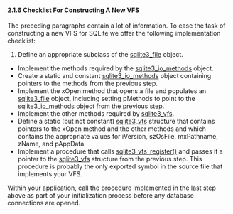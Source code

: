 #### 2\.1\.6 Checklist For Constructing A New VFS


 The preceding paragraphs contain a lot of information.
 To ease the task of constructing
 a new VFS for SQLite we offer the following implementation checklist:




1. Define an appropriate subclass of the [sqlite3\_file](c3ref/file.html) object.
 - Implement the methods required by the [sqlite3\_io\_methods](c3ref/io_methods.html) object.
 - Create a static and 
 constant [sqlite3\_io\_methods](c3ref/io_methods.html) object containing pointers
 to the methods from the previous step.
 - Implement the xOpen method that opens a file and populates an
 [sqlite3\_file](c3ref/file.html) object, including setting pMethods to
 point to the [sqlite3\_io\_methods](c3ref/io_methods.html) object from the previous step.
 - Implement the other methods required by [sqlite3\_vfs](c3ref/vfs.html).
 - Define a static (but not constant) [sqlite3\_vfs](c3ref/vfs.html) structure that
 contains pointers to the xOpen method and the other methods and
 which contains the appropriate values for iVersion, szOsFile,
 mxPathname, zName, and pAppData.
 - Implement a procedure that calls [sqlite3\_vfs\_register()](c3ref/vfs_find.html) and
 passes it a pointer to the [sqlite3\_vfs](c3ref/vfs.html) structure from the previous
 step. This procedure is probably the only exported symbol in the
 source file that implements your VFS.






 Within your application, call the procedure implemented in the last
 step above as part of your initialization process before any
 database connections are opened. 



